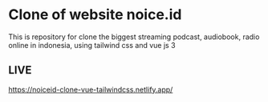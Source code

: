 # Clone of website noice.id

This is repository for clone the biggest streaming podcast, audiobook, radio online in indonesia, using tailwind css and vue js 3

## LIVE

https://noiceid-clone-vue-tailwindcss.netlify.app/
